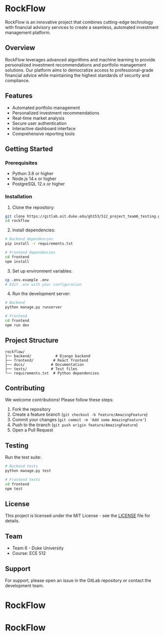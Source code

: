 # RockFlow

RockFlow is an innovative project that combines cutting-edge technology with financial advisory services to create a seamless, automated investment management platform.

## Overview

RockFlow leverages advanced algorithms and machine learning to provide personalized investment recommendations and portfolio management solutions. Our platform aims to democratize access to professional-grade financial advice while maintaining the highest standards of security and compliance.

## Features

- Automated portfolio management
- Personalized investment recommendations
- Real-time market analysis
- Secure user authentication
- Interactive dashboard interface
- Comprehensive reporting tools

## Getting Started

### Prerequisites

- Python 3.8 or higher
- Node.js 14.x or higher
- PostgreSQL 12.x or higher

### Installation

1. Clone the repository:
```bash
git clone https://gitlab.oit.duke.edu/gh153/512_project_team6_testing.git
cd rockflow
```

2. Install dependencies:
```bash
# Backend dependencies
pip install -r requirements.txt

# Frontend dependencies
cd frontend
npm install
```

3. Set up environment variables:
```bash
cp .env.example .env
# Edit .env with your configuration
```

4. Run the development server:
```bash
# Backend
python manage.py runserver

# Frontend
cd frontend
npm run dev
```

## Project Structure

```
rockflow/
├── backend/           # Django backend
├── frontend/         # React frontend
├── docs/            # Documentation
├── tests/           # Test files
└── requirements.txt  # Python dependencies
```

## Contributing

We welcome contributions! Please follow these steps:

1. Fork the repository
2. Create a feature branch (`git checkout -b feature/AmazingFeature`)
3. Commit your changes (`git commit -m 'Add some AmazingFeature'`)
4. Push to the branch (`git push origin feature/AmazingFeature`)
5. Open a Pull Request

## Testing

Run the test suite:

```bash
# Backend tests
python manage.py test

# Frontend tests
cd frontend
npm test
```

## License

This project is licensed under the MIT License - see the [LICENSE](LICENSE) file for details.

## Team

- Team 6 - Duke University
- Course: ECE 512

## Support

For support, please open an issue in the GitLab repository or contact the development team.
# RockFlow
# RockFlow
